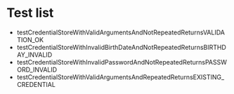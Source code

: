 # Test list

- testCredentialStoreWithValidArgumentsAndNotRepeatedReturnsVALIDATION_OK
- testCredentialStoreWithInvalidBirthDateAndNotRepeatedReturnsBIRTHDAY_INVALID
- testCredentialStoreWithInvalidPasswordAndNotRepeatedReturnsPASSWORD_INVALID
- testCredentialStoreWithValidArgumentsAndRepeatedReturnsEXISTING_CREDENTIAL